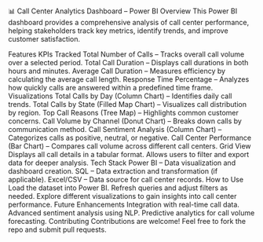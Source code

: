 📊 Call Center Analytics Dashboard – Power BI
Overview
This Power BI dashboard provides a comprehensive analysis of call center performance, helping stakeholders track key metrics, identify trends, and improve customer satisfaction.

Features
KPIs Tracked
Total Number of Calls – Tracks overall call volume over a selected period.
Total Call Duration – Displays call durations in both hours and minutes.
Average Call Duration – Measures efficiency by calculating the average call length.
Response Time Percentage – Analyzes how quickly calls are answered within a predefined time frame.
Visualizations
Total Calls by Day (Column Chart) – Identifies daily call trends.
Total Calls by State (Filled Map Chart) – Visualizes call distribution by region.
Top Call Reasons (Tree Map) – Highlights common customer concerns.
Call Volume by Channel (Donut Chart) – Breaks down calls by communication method.
Call Sentiment Analysis (Column Chart) – Categorizes calls as positive, neutral, or negative.
Call Center Performance (Bar Chart) – Compares call volume across different call centers.
Grid View
Displays all call details in a tabular format.
Allows users to filter and export data for deeper analysis.
Tech Stack
Power BI – Data visualization and dashboard creation.
SQL – Data extraction and transformation (if applicable).
Excel/CSV – Data source for call center records.
How to Use
Load the dataset into Power BI.
Refresh queries and adjust filters as needed.
Explore different visualizations to gain insights into call center performance.
Future Enhancements
Integration with real-time call data.
Advanced sentiment analysis using NLP.
Predictive analytics for call volume forecasting.
Contributing
Contributions are welcome! Feel free to fork the repo and submit pull requests.
